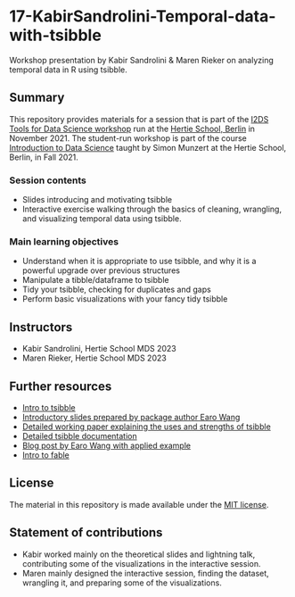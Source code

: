 # 17-KabirSandrolini-Temporal-data-with-tsibble
Workshop presentation by Kabir Sandrolini &amp; Maren Rieker on analyzing temporal data in R using tsibble.

## Summary

This repository provides materials for a session that is part of the [I2DS Tools for Data Science workshop](https://github.com/intro-to-data-science-21-workshop) run at the [Hertie School, Berlin](https://www.hertie-school.org/en/) in November 2021. The student-run workshop is part of the course [Introduction to Data Science](https://github.com/intro-to-data-science-21) taught by Simon Munzert at the Hertie School, Berlin, in Fall 2021.

### Session contents
- Slides introducing and motivating tsibble
- Interactive exercise walking through the basics of cleaning, wrangling, and visualizing temporal data using tsibble.

### Main learning objectives
- Understand when it is appropriate to use tsibble, and why it is a powerful upgrade over previous structures
- Manipulate a tibble/dataframe to tsibble
- Tidy your tsibble, checking for duplicates and gaps
- Perform basic visualizations with your fancy tidy tsibble

## Instructors

- Kabir Sandrolini, Hertie School MDS 2023
- Maren Rieker, Hertie School MDS 2023

## Further resources

- [Intro to tsibble](https://tsibble.tidyverts.org/articles/intro-tsibble.html)
- [Introductory slides prepared by package author Earo Wang](https://slides.earo.me/jsm19/#1)
- [Detailed working paper explaining the uses and strengths of tsibble](https://www.monash.edu/business/ebs/our-research/publications/ebs/wp12-2019.pdf)
- [Detailed tsibble documentation](https://cran.r-project.org/web/packages/tsibble/tsibble.pdf)
- [Blog post by Earo Wang with applied example](https://blog.earo.me/2018/12/20/reintro-tsibble/)
- [Intro to fable](https://fable.tidyverts.org)

## License

The material in this repository is made available under the [MIT license](http://opensource.org/licenses/mit-license.php).

## Statement of contributions
- Kabir worked mainly on the theoretical slides and lightning talk, contributing some of the visualizations in the interactive session.
- Maren mainly designed the interactive session, finding the dataset, wrangling it, and preparing some of the visualizations.
